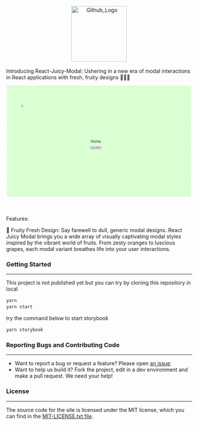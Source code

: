 <div align="center">
  <img src="logo/logo-192.png" width="150px" height="150px" title="Github_Logo"/>
</div>

Introducing React-Juicy-Modal: Ushering in a new era of modal interactions in React applications with fresh, fruity designs 🍊🍇🍓

<div align="center">
  <img src="ezgif.com-crop.gif" width="500px" height="300px"/>
</div>
<br/><br/>

Features:

🌟 Fruity Fresh Design: Say farewell to dull, generic modal designs. React Juicy Modal brings you a wide array of visually captivating modal styles inspired by the vibrant world of fruits. From zesty oranges to luscious grapes, each modal variant breathes life into your user interactions.

### Getting Started

---

This project is not published yet but you can try by cloning this repository in local

```bash
yarn
yarn start
```

try the command below to start storybook

```bash
yarn storybook
```

### Reporting Bugs and Contributing Code

---

- Want to report a bug or request a feature? Please open [an issue](https://github.com/JuicyPlus/react-juicy-modal/issues/new).
- Want to help us build it? Fork the project, edit in a dev environment and make a pull request. We need your help!

### License

---

The source code for the site is licensed under the MIT license, which you can find in the [MIT-LICENSE.txt file](https://github.com/JuicyPlus/react-juicy-modal/blob/main/LICENSE).
